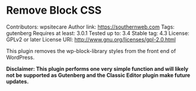 # Remove Block CSS

Contributors: wpsitecare
Author link: https://southernweb.com
Tags: gutenberg
Requires at least: 3.0.1
Tested up to: 3.4
Stable tag: 4.3
License: GPLv2 or later
License URI: http://www.gnu.org/licenses/gpl-2.0.html

This plugin removes the wp-block-library styles from the front end of WordPress.

**Disclaimer: This plugin performs one very simple function and will likely not be supported as Gutenberg and the Classic Editor plugin make future updates.**
